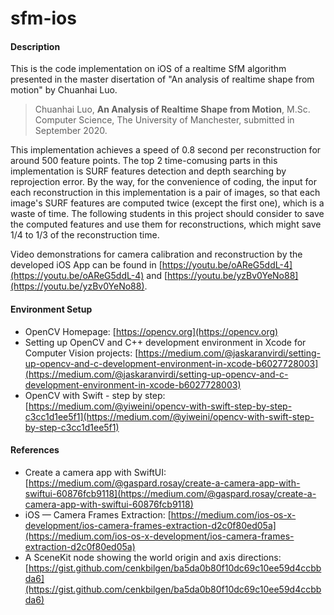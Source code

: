 # sfm-ios

#### Description

This is the code implementation on iOS of a realtime SfM algorithm presented in the master disertation of "An analysis of realtime shape from motion" by Chuanhai Luo.

>Chuanhai Luo, **An Analysis of Realtime Shape from Motion**, M.Sc. Computer Science, The University of Manchester, submitted in September 2020. 

This implementation achieves a speed of 0.8 second per reconstruction for around 500 feature points. The top 2 time-comusing parts in this implementation is SURF features detection and depth searching by reprojection error. By the way, for the convenience of coding, the input for each reconstruction in this implementation is a pair of images, so that each image's SURF features are computed twice (except the first one), which is a waste of time. The following students in this project should consider to save the computed features and use them for reconstructions, which might save 1/4 to 1/3 of the reconstruction time.

Video demonstrations for camera calibration and reconstruction by the developed iOS App can be found in [https://youtu.be/oAReG5ddL-4](https://youtu.be/oAReG5ddL-4) and [https://youtu.be/yzBv0YeNo88](https://youtu.be/yzBv0YeNo88).

#### Environment Setup
* OpenCV Homepage: [https://opencv.org](https://opencv.org)
* Setting up OpenCV and C++ development environment in Xcode for Computer Vision projects: [https://medium.com/@jaskaranvirdi/setting-up-opencv-and-c-development-environment-in-xcode-b6027728003](https://medium.com/@jaskaranvirdi/setting-up-opencv-and-c-development-environment-in-xcode-b6027728003)
* OpenCV with Swift - step by step: [https://medium.com/@yiweini/opencv-with-swift-step-by-step-c3cc1d1ee5f1](https://medium.com/@yiweini/opencv-with-swift-step-by-step-c3cc1d1ee5f1)

#### References

* Create a camera app with SwiftUI: [https://medium.com/@gaspard.rosay/create-a-camera-app-with-swiftui-60876fcb9118](https://medium.com/@gaspard.rosay/create-a-camera-app-with-swiftui-60876fcb9118)
* iOS — Camera Frames Extraction: [https://medium.com/ios-os-x-development/ios-camera-frames-extraction-d2c0f80ed05a](https://medium.com/ios-os-x-development/ios-camera-frames-extraction-d2c0f80ed05a)
* A SceneKit node showing the world origin and axis directions: [https://gist.github.com/cenkbilgen/ba5da0b80f10dc69c10ee59d4ccbbda6](https://gist.github.com/cenkbilgen/ba5da0b80f10dc69c10ee59d4ccbbda6)
